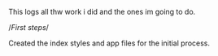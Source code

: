 This logs all thw work i did and the ones im going to do.

/*First steps*/

Created the index styles and app files for the initial process.

